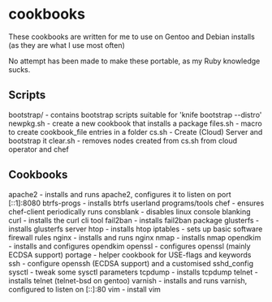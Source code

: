 cookbooks
=========

These cookbooks are written for me to use on Gentoo and Debian installs
(as they are what I use most often)

No attempt has been made to make these portable, as my Ruby knowledge sucks.

Scripts
-------

bootstrap/ - contains bootstrap scripts suitable for 'knife bootstrap --distro'
newpkg.sh - create a new cookbook that installs a package
files.sh - macro to create cookbook\_file entries in a folder
cs.sh - Create (Cloud) Server and bootstrap it
clear.sh - removes nodes created from cs.sh from cloud operator and chef

Cookbooks
---------

apache2 - installs and runs apache2, configures it to listen on port [::1]:8080
btrfs-progs - installs btrfs userland programs/tools
chef - ensures chef-client periodically runs
consblank - disables linux console blanking
curl - installs the curl cli tool
fail2ban - installs fail2ban package
glusterfs - installs glusterfs server
htop - installs htop
iptables - sets up basic software firewall rules
nginx - installs and runs nginx
nmap - installs nmap
opendkim - installs and configures opendkim
openssl - configures openssl (mainly ECDSA support)
portage - helper cookbook for USE-flags and keywords
ssh - configure openssh (ECDSA support) and a customised sshd\_config
sysctl - tweak some sysctl parameters
tcpdump - installs tcpdump
telnet - installs telnet (telnet-bsd on gentoo)
varnish - installs and runs varnish, configured to listen on [::]:80
vim - install vim
